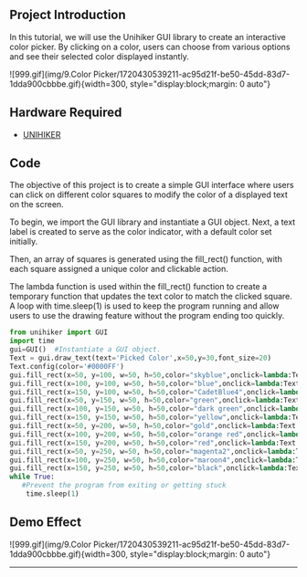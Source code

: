 ## **Project Introduction**
In this tutorial, we will use the Unihiker GUI library to create an interactive color picker. By clicking on a color, users can choose from various options and see their selected color displayed instantly.  

![999.gif](img/9.Color Picker/1720430539211-ac95d21f-be50-45dd-83d7-1dda900cbbbe.gif){width=300, style="display:block;margin: 0 auto"} 

## **Hardware Required**

- [UNIHIKER](https://www.dfrobot.com/product-2691.html)
## **Code** 
The objective of this project is to create a simple GUI interface where users can click on different color squares to modify the color of a displayed text on the screen.   

To begin, we import the GUI library and instantiate a GUI object. Next, a text label is created to serve as the color indicator, with a default color set initially.   

Then, an array of squares is generated using the fill_rect() function, with each square assigned a unique color and clickable action.   

The lambda function is used within the fill_rect() function to create a temporary function that updates the text color to match the clicked square. A loop with time.sleep(1) is used to keep the program running and allow users to use the drawing feature without the program ending too quickly.  

```python
from unihiker import GUI  
import time
gui=GUI()  #Instantiate a GUI object.
Text = gui.draw_text(text='Picked Color',x=50,y=30,font_size=20)
Text.config(color='#0000FF')
gui.fill_rect(x=50, y=100, w=50, h=50,color="skyblue",onclick=lambda:Text.config(color='skyblue'))
gui.fill_rect(x=100, y=100, w=50, h=50,color="blue",onclick=lambda:Text.config(color='blue'))
gui.fill_rect(x=150, y=100, w=50, h=50,color="CadetBlue4",onclick=lambda:Text.config(color='CadetBlue4'))
gui.fill_rect(x=50, y=150, w=50, h=50,color="green",onclick=lambda:Text.config(color='green'))
gui.fill_rect(x=100, y=150, w=50, h=50,color="dark green",onclick=lambda:Text.config(color='dark green'))
gui.fill_rect(x=150, y=150, w=50, h=50,color="yellow",onclick=lambda:Text.config(color='yellow'))
gui.fill_rect(x=50, y=200, w=50, h=50,color="gold",onclick=lambda:Text.config(color='gold'))
gui.fill_rect(x=100, y=200, w=50, h=50,color="orange red",onclick=lambda:Text.config(color='orange red'))
gui.fill_rect(x=150, y=200, w=50, h=50,color="red",onclick=lambda:Text.config(color='red'))
gui.fill_rect(x=50, y=250, w=50, h=50,color="magenta2",onclick=lambda:Text.config(color='magenta2'))
gui.fill_rect(x=100, y=250, w=50, h=50,color="maroon4",onclick=lambda:Text.config(color='maroon4'))
gui.fill_rect(x=150, y=250, w=50, h=50,color="black",onclick=lambda:Text.config(color='black'))
while True:
   #Prevent the program from exiting or getting stuck
    time.sleep(1)
```  
  
## **Demo Effect**
![999.gif](img/9.Color Picker/1720430539211-ac95d21f-be50-45dd-83d7-1dda900cbbbe.gif){width=300, style="display:block;margin: 0 auto"}

---  

